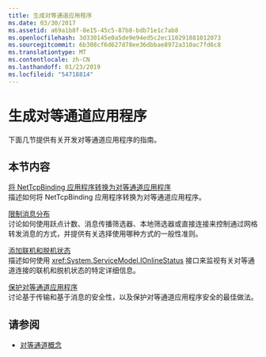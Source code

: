 ```yaml
---
title: 生成对等通道应用程序
ms.date: 03/30/2017
ms.assetid: a69a1b8f-8e15-45c5-87b8-bdb71e1c7ab8
ms.openlocfilehash: 3d330145e0a5de9e94ed5c2ec110291881012073
ms.sourcegitcommit: 6b308cf6d627d78ee36dbbae8972a310ac7fd6c8
ms.translationtype: MT
ms.contentlocale: zh-CN
ms.lasthandoff: 01/23/2019
ms.locfileid: "54718814"
---
```

# <a name="building-a-peer-channel-application"></a>生成对等通道应用程序
下面几节提供有关开发对等通道应用程序的指南。  
  
## <a name="in-this-section"></a>本节内容  
 [将 NetTcpBinding 应用程序转换为对等通道应用程序](../../../../docs/framework/wcf/feature-details/converting-a-nettcpbinding-application-to-a-peer-channel-application.md)  
 描述如何将 NetTcpBinding 应用程序转换为对等通道应用程序。  
  
 [限制消息分布](../../../../docs/framework/wcf/feature-details/limiting-message-distribution.md)  
 讨论如何使用跃点计数、消息传播筛选器、本地筛选器或直接连接来控制通过网格转发消息的方式，并提供有关选择使用哪种方式的一般性准则。  
  
 [添加联机和脱机状态](../../../../docs/framework/wcf/feature-details/adding-online-and-offline-status.md)  
 描述如何使用 <xref:System.ServiceModel.IOnlineStatus> 接口来监视有关对等通道连接的联机和脱机状态的特定详细信息。  
  
 [保护对等通道应用程序](../../../../docs/framework/wcf/feature-details/securing-peer-channel-applications.md)  
 讨论基于传输和基于消息的安全性，以及保护对等通道应用程序安全的最佳做法。  
  
## <a name="see-also"></a>请参阅
- [对等通道概念](../../../../docs/framework/wcf/feature-details/peer-channel-concepts.md)
